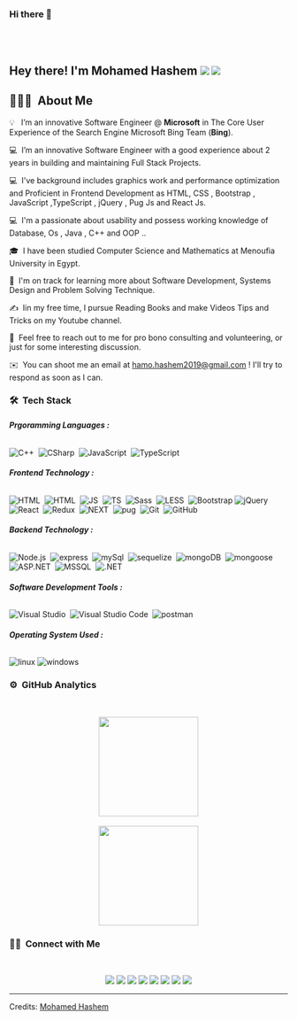 ### Hi there 👋

<div style="text-align:center;margin:auto">
 
</div>
</br>
</br>
<h2>Hey there! I'm  <b>Mohamed Hashem</b>  
<a href="https://www.linkedin.com/in/mohamedhashem/"><img src="https://img.shields.io/badge/-Mohamed%20Hashem-0077B5?style=flat&logo=Linkedin&logoColor=white"/></a>
<a href="https://t.me/software_engineering_mh"><img src="https://img.shields.io/badge/-Software%20Engineering-09c?style=flat&logo=telegram"/></a>
</h2>

<!-- ## 👋 &nbsp;Hey there! I'm Aditya -->

## 👨🏻‍💻 &nbsp;About Me

💡 &nbsp; I’m an innovative Software Engineer @ <b>Microsoft</b> in The Core User Experience of the Search Engine Microsoft Bing Team (<b>Bing</b>).

💻 &nbsp;I’m an innovative Software Engineer with a good experience about 2 years in building and maintaining Full Stack Projects.

💻 &nbsp;I've background includes graphics work and performance optimization and Proficient in Frontend Development as HTML, CSS , Bootstrap , JavaScript ,TypeScript , jQuery , Pug Js and React Js.

💻 &nbsp;I'm a passionate about usability and possess working knowledge of Database, Os , Java , C++ and OOP ..

🎓 &nbsp;I have been studied Computer Science and Mathematics at Menoufia University in Egypt.

🌱 &nbsp;I'm on track for learning more about Software Development, Systems Design and Problem Solving Technique.

✍️ &nbsp;Iin my free time, I pursue Reading Books and make Videos Tips and Tricks on my Youtube channel.

💬 &nbsp;Feel free to reach out to me for pro bono consulting and volunteering, or just for some interesting discussion.

✉️ &nbsp;You can shoot me an email at hamo.hashem2019@gmail.com ! I'll try to respond as soon as I can.

### 🛠 &nbsp;Tech Stack

###### <b>Prgoramming Languages :</b>

![C++](https://img.shields.io/badge/-C++-05122A?style=flat&logo=C%2B%2B&logoColor=00599C)&nbsp;
![CSharp](https://img.shields.io/badge/-CSharp-05122A?style=flat&logo=CSharp&logoColor=FFA518)&nbsp;
![JavaScript](https://img.shields.io/badge/-JavaScript-05122A?style=flat&logo=javascript)&nbsp;
![TypeScript](https://img.shields.io/badge/-TypeScript-05122A?style=flat&logo=TypeScript)&nbsp;

###### <b>Frontend Technology :</b>

![HTML](https://img.shields.io/badge/-HTML-05122A?style=flat&logo=HTML5)&nbsp;
![HTML](https://img.shields.io/badge/-CSS-05122A?style=flat&logo=CSS3)&nbsp;
![JS](https://img.shields.io/badge/-JavaScript-05122A?style=flat&logo=javascript)&nbsp;
![TS](https://img.shields.io/badge/-TypeScript-05122A?style=flat&logo=typescript)&nbsp;
![Sass](https://img.shields.io/badge/-Sass-05122A?style=flat&logo=Sass)&nbsp;
![LESS](https://img.shields.io/badge/-LESS-05122A?style=flat&logo=LESS)&nbsp;
![Bootstrap](https://img.shields.io/badge/-Bootstrap-05122A?style=flat&logo=bootstrap&logoColor=63D7)
![jQuery](https://img.shields.io/badge/-jQuery-05122A?style=flat&logo=jQuery)
![React](https://img.shields.io/badge/-React%20Js-05122A?style=flat&logo=react)&nbsp;
![Redux](https://img.shields.io/badge/-Redux-05122A?style=flat&logo=Redux)&nbsp;
![NEXT](https://img.shields.io/badge/-NEXT.js-05122A?style=flat&logo=NEXT.js)&nbsp;
![pug](https://img.shields.io/badge/-Pug%20Js-05122A?style=flat&logo=pug)&nbsp;
![Git](https://img.shields.io/badge/-Git-05122A?style=flat&logo=git)&nbsp;
![GitHub](https://img.shields.io/badge/-GitHub-05122A?style=flat&logo=github)&nbsp;

###### <b>Backend Technology :</b>

![Node.js](https://img.shields.io/badge/-Node.js-05122A?style=flat&logo=node.js)&nbsp;
![express](https://img.shields.io/badge/-Express-05122A?style=flat&logo=express)&nbsp;
![mySql](https://img.shields.io/badge/-MySql-05122A?style=flat&logo=mySql&logoColor=fff)&nbsp;
![sequelize](https://img.shields.io/badge/-Sequelize-05122A?style=flat&logo=sequelize)&nbsp;
![mongoDB](https://img.shields.io/badge/-MongoDB-05122A?style=flat&logo=mongoDB)&nbsp;
![mongoose](https://img.shields.io/badge/-Mongoose%20ODM-05122A?style=flat&logo=mongoose)&nbsp;
![ASP.NET](https://img.shields.io/badge/-ASP.NET-05122A?style=flat&logo=.net)&nbsp;
![MSSQL](https://img.shields.io/badge/-MSSQL-05122A?style=flat&logo=MSSQL&logoColor=fff)&nbsp;
![.NET](https://img.shields.io/badge/-.NetRazro-0512aaa?style=flat&logo=Razro)&nbsp;

###### <b>Software Development Tools :</b>

![Visual Studio](https://img.shields.io/badge/-Visual%20Studio-05122A?style=flat&logo=visual-studio&logoColor=800080)&nbsp;
![Visual Studio Code](https://img.shields.io/badge/-Visual%20Studio%20Code-05122A?style=flat&logo=visual-studio-code&logoColor=007ACC)&nbsp;
![postman](https://img.shields.io/badge/-postman-05122A?style=flat&logo=postman)&nbsp;

###### <b>Operating System Used :</b>

![linux](https://img.shields.io/badge/-linux-05122A?style=flat&logo=linux)
![windows](https://img.shields.io/badge/-windows-05122A?style=flat&logo=windows)

### ⚙️ &nbsp;GitHub Analytics

</br>

<p align="center">
<a href="https://github.com/AVS1508">
  <img height="180em" src="https://github-readme-stats-eight-theta.vercel.app/api?username=Mohamed-Hashem&show_icons=true&theme=algolia&include_all_commits=true&count_private=true"/>
  </br></br>
  <img height="180em" src="https://github-readme-stats-eight-theta.vercel.app/api/top-langs/?username=Mohamed-Hashem&layout=compact&langs_count=8&theme=algolia"/>
</a>
</p>

### 🤝🏻 &nbsp;Connect with Me

</br>
<p align="center">
<a href="https://www.linkedin.com/in/mohamedhashem/"><img src="https://img.shields.io/badge/-Mohamed%20Hashem-0077B5?style=flat&logo=Linkedin&logoColor=white"/></a>
<a href="https://t.me/software_engineering_mh"><img src="https://img.shields.io/badge/-Software%20Engineering-09c?style=flat&logo=telegram"/></a>
<a href="https://www.youtube.com/channel/UCAXGhDcru2i0OnCsDxxsk6g"><img src="https://img.shields.io/badge/-Mohamed%20Hashem-red?style=flat&logo=youtube&logoColor=fff"/></a>
<a href="https://www.facebook.com/MohamedAhmedHasheem/"><img src="https://img.shields.io/badge/-MohamedAhmedHasheem-1877F2?style=flat&logo=Facebook&logoColor=white"/></a>
<a href="https://leetcode.com/MohamedHashem/"><img src="https://img.shields.io/badge/-MohamedHashem-FFF?style=flat&logo=leetcode&logoColor=yellow"/></a>
<a href="https://codeforces.com/profile/Mohamed_Ha4em"><img src="https://img.shields.io/badge/-Mohamed_Ha4em-white?style=flat&logo=Codeforces&logoColor=inhert"/></a>
<a href="mailto:hamo.hashem2019@gmail.com"><img src="https://img.shields.io/badge/-Mohamed%20Hashem-D14836?style=flat&logo=Gmail&logoColor=white"/></a>
<a href="https://instagram.com/mohamed.ha4em"><img src="https://img.shields.io/badge/-mohamed.ha4em-E4405F?style=flat&logo=Instagram&logoColor=white"/></a>
</p>

---

Credits: [Mohamed Hashem](https://github.com/Mohamed-Hashem)
